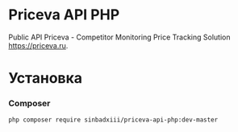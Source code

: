 # Priceva API PHP

Public API Priceva - Competitor Monitoring Price Tracking Solution https://priceva.ru.

# Установка

### Composer

```
php composer require sinbadxiii/priceva-api-php:dev-master
```